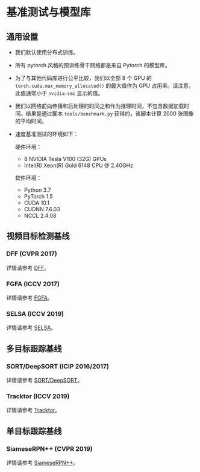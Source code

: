 # 基准测试与模型库

## 通用设置

- 我们默认使用分布式训练。
- 所有 pytorch 风格的预训练骨干网络都是来自 Pytorch 的模型库。
- 为了与其他代码库进行公平比较，我们以全部 8 个 GPU 的 `torch.cuda.max_memory_allocated()` 的最大值作为 GPU 占用率。请注意，此值通常小于 `nvidia-smi` 显示的值。
- 我们以网络前向传播和后处理的时间之和作为推理时间，不包含数据加载时间。结果是通过脚本 `tools/benchmark.py` 获得的，该脚本计算 2000 张图像的平均时间。
- 速度基准测试的环境如下：

    硬件环境：
    - 8 NVIDIA Tesla V100 (32G) GPUs
    - Intel(R) Xeon(R) Gold 6148 CPU @ 2.40GHz

    软件环境：
    - Python 3.7
    - PyTorch 1.5
    - CUDA 10.1
    - CUDNN 7.6.03
    - NCCL 2.4.08

## 视频目标检测基线

### DFF (CVPR 2017)

详情请参考 [DFF](../configs/vid/dff/README.md)。

### FGFA (ICCV 2017)

详情请参考 [FGFA](../configs/vid/fgfa/README.md)。

### SELSA (ICCV 2019)

详情请参考 [SELSA](../configs/vid/selsa/README.md)。

## 多目标跟踪基线

### SORT/DeepSORT (ICIP 2016/2017)

详情请参考 [SORT/DeepSORT](../configs/mot/deepsort/README.md)。

### Tracktor (ICCV 2019)

详情请参考 [Tracktor](../configs/mot/tracktor/README.md)。

## 单目标跟踪基线

### SiameseRPN++ (CVPR 2019)

详情请参考 [SiameseRPN++](../configs/sot/siamese_rpn/README.md)。
